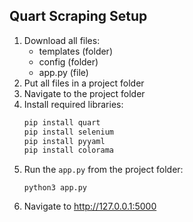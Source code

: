 ## Quart Scraping Setup

1. Download all files:
   - templates (folder)
   - config (folder)
   - app.py (file)
1. Put all files in a project folder
1. Navigate to the project folder
1. Install required libraries:
    ```bash
    pip install quart
    pip install selenium
    pip install pyyaml
    pip install colorama
    ```
1. Run the `app.py` from the project folder:
    ```
    python3 app.py
    ```
1. Navigate to http://127.0.0.1:5000
